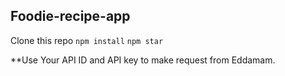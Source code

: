 ## Foodie-recipe-app

Clone this repo
`npm install`
`npm star`

**Use Your API ID and API key to make request from Eddamam. 
